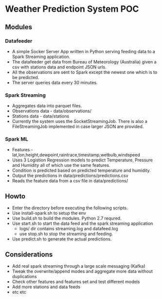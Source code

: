 # Weather Prediction System POC
## Modules
### Datafeeder
 * A simple Socker Server App written in Python serving feeding data to a Spark Streaming application.
 * The datafeeder get data from Bureau of Meteorology (Australia) given a csv with stations data and endpoint JSON urls.
 * All the observations are sent to Spark except the newest one which is to be predicted.
 * The server queries data every 30 minutes.

### Spark Streaming
 * Aggregates data into parquet files.
 * Observations data - data/observations/<IATA> 
 * Stations data  - data/stations
 * Currently the system uses the SocketStreamingJob. There is also a FileStreamingJob implemented in case larger JSON are provided.

### Spark ML
 * Features - lat,lon,height,dewpoint,raintrace,timestamp,wetbulb,windspeed
 * Uses 3 Logistion Regression models to predict Temperature, Pressure and Humidity all of which use the same features.
 * Condition is predicted based on predicted temperature and humidity.
 * Output the predictions in data/predictions/predictions.csv
 * Reads the feature data from a csv file in data/predictions/<PATH>
	 
## Howto
 * Enter the directory before executing the following scripts.
 * Use install-spark.sh to setup the env
 * Use build.sh to build the modules. Python 2.7 requred.
 * Use start.sh to start the data feed and the spark streaming application
    * logs/ dir contains streaming.log and datafeed.log
	* use stop.sh to stop the streaming and feeding.
 * Use predict.sh to generate the actual predictions.
 
## Considerations
 * Add real spark streaming through a large scale messaging (Kafka)
 * Tweak the overwrite/append modes and aggregate more data without duplications
 * Check other features and features set and test different models
 * Add more stations and data feeds
 * etc etc

